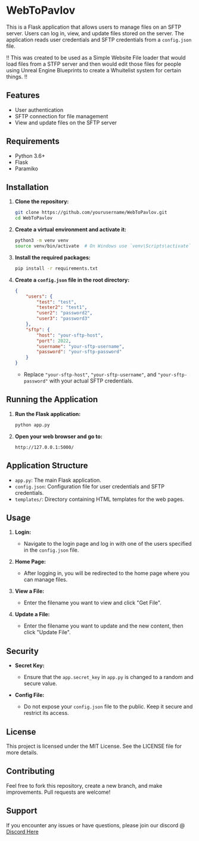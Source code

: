 # WebToPavlov

This is a Flask application that allows users to manage files on an SFTP server. Users can log in, view, and update files stored on the server. The application reads user credentials and SFTP credentials from a `config.json` file.

!! This was created to be used as a Simple Website File loader that would load files from a STFP server and then would edit those files for people using Unreal Engine Blueprints to create a Whuitelist system for certain things. !!

## Features

- User authentication
- SFTP connection for file management
- View and update files on the SFTP server

## Requirements

- Python 3.6+
- Flask
- Paramiko

## Installation

1. **Clone the repository:**

    ```bash
    git clone https://github.com/yourusername/WebToPavlov.git
    cd WebToPavlov
    ```

2. **Create a virtual environment and activate it:**

    ```bash
    python3 -m venv venv
    source venv/bin/activate  # On Windows use `venv\Scripts\activate`
    ```

3. **Install the required packages:**

    ```bash
    pip install -r requirements.txt
    ```

4. **Create a `config.json` file in the root directory:**

    ```json
    {
        "users": {
            "test": "test",
            "tester2": "test1",
            "user2": "password2",
            "user3": "password3"
        },
        "sftp": {
            "host": "your-sftp-host",
            "port": 2022,
            "username": "your-sftp-username",
            "password": "your-sftp-password"
        }
    }
    ```

    - Replace `"your-sftp-host"`, `"your-sftp-username"`, and `"your-sftp-password"` with your actual SFTP credentials.

## Running the Application

1. **Run the Flask application:**

    ```bash
    python app.py
    ```

2. **Open your web browser and go to:**

    ```
    http://127.0.0.1:5000/
    ```

## Application Structure

- `app.py`: The main Flask application.
- `config.json`: Configuration file for user credentials and SFTP credentials.
- `templates/`: Directory containing HTML templates for the web pages.

## Usage

1. **Login:**

    - Navigate to the login page and log in with one of the users specified in the `config.json` file.

2. **Home Page:**

    - After logging in, you will be redirected to the home page where you can manage files.

3. **View a File:**

    - Enter the filename you want to view and click "Get File".

4. **Update a File:**

    - Enter the filename you want to update and the new content, then click "Update File".

## Security

- **Secret Key:**
  - Ensure that the `app.secret_key` in `app.py` is changed to a random and secure value.

- **Config File:**
  - Do not expose your `config.json` file to the public. Keep it secure and restrict its access.

## License

This project is licensed under the MIT License. See the LICENSE file for more details.

## Contributing

Feel free to fork this repository, create a new branch, and make improvements. Pull requests are welcome!

## Support

If you encounter any issues or have questions, please join our discord @ [Discord Here](https://discord.gg/JxF4hGaxc2)

